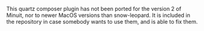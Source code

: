 This quartz composer plugin has not been ported for the version 2 of Minuit, nor to newer MacOS versions than snow-leopard.
It is included in the repository in case somebody wants to use them, and is able to fix them. 